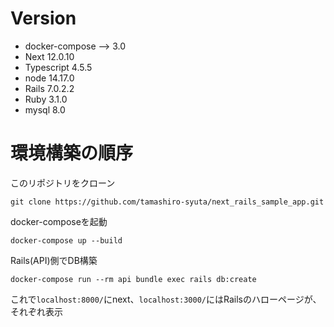 # Version
- docker-compose --> 3.0
- Next 12.0.10
- Typescript 4.5.5
- node 14.17.0
- Rails 7.0.2.2
- Ruby 3.1.0
- mysql 8.0

# 環境構築の順序

このリポジトリをクローン
```
git clone https://github.com/tamashiro-syuta/next_rails_sample_app.git
```

docker-composeを起動
```
docker-compose up --build
```
Rails(API)側でDB構築
```
docker-compose run --rm api bundle exec rails db:create
```

これで``` localhost:8000/ ```にnext、``` localhost:3000/ ```にはRailsのハローページが、それぞれ表示
